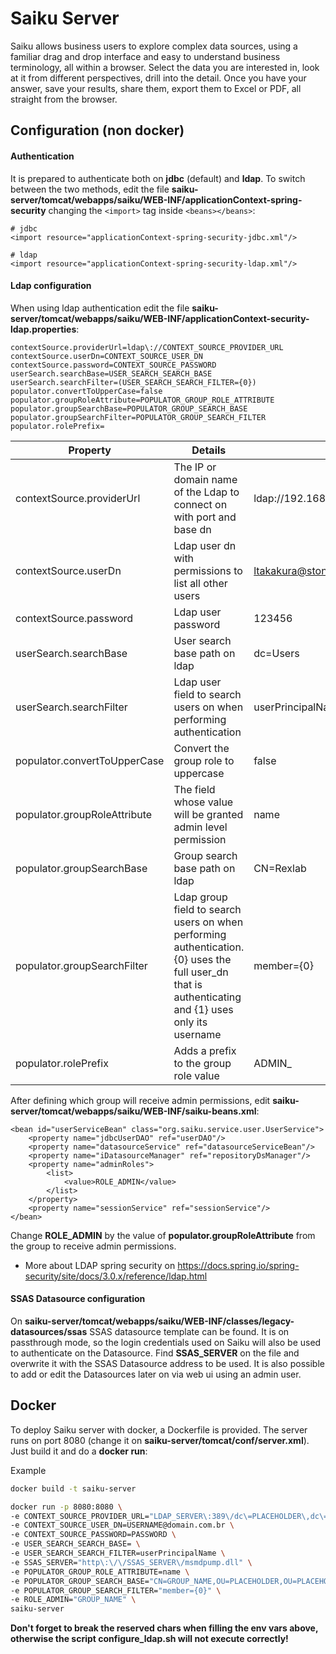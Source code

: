 # Saiku Server

Saiku allows business users to explore complex data sources, using a familiar drag and drop interface and easy to understand business terminology, all within a browser. Select the data you are interested in, look at it from different perspectives, drill into the detail. Once you have your answer, save your results, share them, export them to Excel or PDF, all straight from the browser.

## Configuration (non docker)

#### Authentication
It is prepared to authenticate both on **jdbc** (default) and **ldap**. To switch between the two methods, edit the file **saiku-server/tomcat/webapps/saiku/WEB-INF/applicationContext-spring-security** changing the `<import>` tag inside `<beans></beans>`:

	# jdbc
    <import resource="applicationContext-spring-security-jdbc.xml"/>

    # ldap
    <import resource="applicationContext-spring-security-ldap.xml"/>

 #### Ldap configuration
 When using ldap authentication edit the file **saiku-server/tomcat/webapps/saiku/WEB-INF/applicationContext-security-ldap.properties**:

    contextSource.providerUrl=ldap\://CONTEXT_SOURCE_PROVIDER_URL
    contextSource.userDn=CONTEXT_SOURCE_USER_DN
    contextSource.password=CONTEXT_SOURCE_PASSWORD
    userSearch.searchBase=USER_SEARCH_SEARCH_BASE
    userSearch.searchFilter=(USER_SEARCH_SEARCH_FILTER={0})
    populator.convertToUpperCase=false
    populator.groupRoleAttribute=POPULATOR_GROUP_ROLE_ATTRIBUTE
    populator.groupSearchBase=POPULATOR_GROUP_SEARCH_BASE
    populator.groupSearchFilter=POPULATOR_GROUP_SEARCH_FILTER
    populator.rolePrefix=

|Property  | Details | Example
|--|--|--|
| contextSource.providerUrl | The IP or domain name of the Ldap to connect on with port and base dn | ldap\://192.168.0.0\:389/dc=stone,dc=local
| contextSource.userDn | Ldap user dn with permissions to list all other users | ltakakura@stone.com.br
| contextSource.password | Ldap user password | 123456
| userSearch.searchBase | User search base path on ldap | dc=Users
| userSearch.searchFilter | Ldap user field to search users on when performing authentication | userPrincipalName,
| populator.convertToUpperCase | Convert the group role to uppercase | false
| populator.groupRoleAttribute | The field whose value will be granted admin level permission | name
| populator.groupSearchBase | Group search base path on ldap | CN=Rexlab | Stone,OU=Groups,OU=Risk,OU=SP
| populator.groupSearchFilter | Ldap group field to search users on when performing authentication. {0} uses the full user_dn that is authenticating and {1} uses only its username | member={0}
| populator.rolePrefix | Adds a prefix to the group role value | ADMIN_

After defining which group will receive admin permissions, edit **saiku-server/tomcat/webapps/saiku/WEB-INF/saiku-beans.xml**:

    <bean id="userServiceBean" class="org.saiku.service.user.UserService">
	    <property name="jdbcUserDAO" ref="userDAO"/>
	    <property name="datasourceService" ref="datasourceServiceBean"/>
	    <property name="iDatasourceManager" ref="repositoryDsManager"/>
	    <property name="adminRoles">
		    <list>
			    <value>ROLE_ADMIN</value>
		    </list>
	    </property>
	    <property name="sessionService" ref="sessionService"/>
    </bean>
Change **ROLE_ADMIN** by the value of **populator.groupRoleAttribute** from the group to receive admin permissions.

* More about LDAP spring security on https://docs.spring.io/spring-security/site/docs/3.0.x/reference/ldap.html

 #### SSAS Datasource configuration
 On **saiku-server/tomcat/webapps/saiku/WEB-INF/classes/legacy-datasources/ssas** SSAS datasource template can be found. It is on passthrough mode, so the login credentials used on Saiku will also be used to authenticate on the Datasource. Find **SSAS_SERVER** on the file and overwrite it with the SSAS Datasource address to be used. It is also possible to add or edit the Datasources later on via web ui using an admin user.

  ## Docker
  To deploy Saiku server with docker, a Dockerfile is provided. The server runs on port 8080 (change it on **saiku-server/tomcat/conf/server.xml**).
  Just build it and do a **docker run**:

Example
```bash
docker build -t saiku-server

docker run -p 8080:8080 \
-e CONTEXT_SOURCE_PROVIDER_URL="LDAP_SERVER\:389\/dc\=PLACEHOLDER\,dc\=PLACEHOLDER" \
-e CONTEXT_SOURCE_USER_DN=USERNAME@domain.com.br \
-e CONTEXT_SOURCE_PASSWORD=PASSWORD \
-e USER_SEARCH_SEARCH_BASE= \
-e USER_SEARCH_SEARCH_FILTER=userPrincipalName \
-e SSAS_SERVER="http\:\/\/SSAS_SERVER\/msmdpump.dll" \
-e POPULATOR_GROUP_ROLE_ATTRIBUTE=name \
-e POPULATOR_GROUP_SEARCH_BASE="CN=GROUP_NAME,OU=PLACEHOLDER,OU=PLACEHOLDER" \
-e POPULATOR_GROUP_SEARCH_FILTER="member={0}" \
-e ROLE_ADMIN="GROUP_NAME" \
saiku-server
```

**Don't forget to break the reserved chars when filling the env vars above, otherwise the script configure_ldap.sh will not execute correctly!**